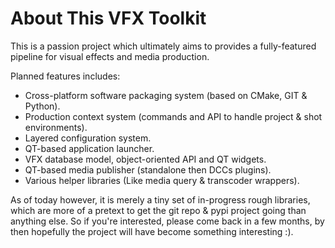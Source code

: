 # About This VFX Toolkit

This is a passion project which ultimately aims to provides a fully-featured
pipeline for visual effects and media production.

Planned features includes:
 - Cross-platform software packaging system (based on CMake, GIT & Python).
 - Production context system (commands and API to handle project & shot environments).
 - Layered configuration system.
 - QT-based application launcher.
 - VFX database model, object-oriented API and QT widgets.
 - QT-based media publisher (standalone then DCCs plugins).
 - Various helper libraries (Like media query & transcoder wrappers).

As of today however, it is merely a tiny set of in-progress rough libraries,
which are more of a pretext to get the git repo & pypi project going than
anything else. So if you're interested, please come back in a few months, by
then hopefully the project will have become something interesting :).